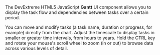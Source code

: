 The DevExtreme HTML5 JavaScript **Gantt** UI component allows you to display the task flow and dependencies between tasks over a certain period.

You can move and modify tasks (a task name, duration or progress, for example) directly from the chart. Adjust the timescale to display tasks in smaller or greater time intervals, from hours to years. Hold the CTRL key and rotate your mouse's scroll wheel to zoom (in or out) to browse data across various levels of detail.
